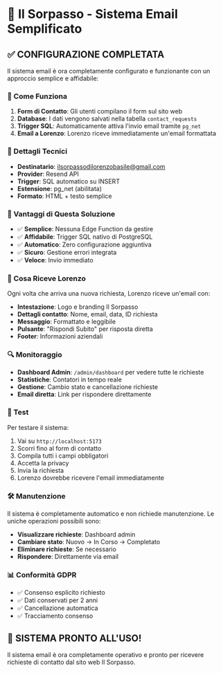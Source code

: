 # 🚗 Il Sorpasso - Sistema Email Semplificato

## ✅ CONFIGURAZIONE COMPLETATA

Il sistema email è ora completamente configurato e funzionante con un approccio semplice e affidabile:

### 🔧 Come Funziona

1. **Form di Contatto**: Gli utenti compilano il form sul sito web
2. **Database**: I dati vengono salvati nella tabella `contact_requests`
3. **Trigger SQL**: Automaticamente attiva l'invio email tramite `pg_net`
4. **Email a Lorenzo**: Lorenzo riceve immediatamente un'email formattata

### 📧 Dettagli Tecnici

- **Destinatario**: ilsorpassodilorenzobasile@gmail.com
- **Provider**: Resend API
- **Trigger**: SQL automatico su INSERT
- **Estensione**: pg_net (abilitata)
- **Formato**: HTML + testo semplice

### 🎯 Vantaggi di Questa Soluzione

- ✅ **Semplice**: Nessuna Edge Function da gestire
- ✅ **Affidabile**: Trigger SQL nativo di PostgreSQL
- ✅ **Automatico**: Zero configurazione aggiuntiva
- ✅ **Sicuro**: Gestione errori integrata
- ✅ **Veloce**: Invio immediato

### 📱 Cosa Riceve Lorenzo

Ogni volta che arriva una nuova richiesta, Lorenzo riceve un'email con:

- **Intestazione**: Logo e branding Il Sorpasso
- **Dettagli contatto**: Nome, email, data, ID richiesta
- **Messaggio**: Formattato e leggibile
- **Pulsante**: "Rispondi Subito" per risposta diretta
- **Footer**: Informazioni aziendali

### 🔍 Monitoraggio

- **Dashboard Admin**: `/admin/dashboard` per vedere tutte le richieste
- **Statistiche**: Contatori in tempo reale
- **Gestione**: Cambio stato e cancellazione richieste
- **Email diretta**: Link per rispondere direttamente

### 🧪 Test

Per testare il sistema:

1. Vai su `http://localhost:5173`
2. Scorri fino al form di contatto
3. Compila tutti i campi obbligatori
4. Accetta la privacy
5. Invia la richiesta
6. Lorenzo dovrebbe ricevere l'email immediatamente

### 🛠️ Manutenzione

Il sistema è completamente automatico e non richiede manutenzione. Le uniche operazioni possibili sono:

- **Visualizzare richieste**: Dashboard admin
- **Cambiare stato**: Nuovo → In Corso → Completato
- **Eliminare richieste**: Se necessario
- **Rispondere**: Direttamente via email

### 📊 Conformità GDPR

- ✅ Consenso esplicito richiesto
- ✅ Dati conservati per 2 anni
- ✅ Cancellazione automatica
- ✅ Tracciamento consenso

## 🎉 SISTEMA PRONTO ALL'USO!

Il sistema email è ora completamente operativo e pronto per ricevere richieste di contatto dal sito web Il Sorpasso.